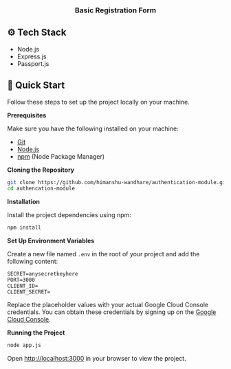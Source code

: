 <h3 align="center">Basic Registration Form</h3>

## <a name="tech-stack">⚙️ Tech Stack</a>

- Node.js
- Express.js
- Passport.js

## <a name="quick-start">🤸 Quick Start</a>

Follow these steps to set up the project locally on your machine.

**Prerequisites**

Make sure you have the following installed on your machine:

- [Git](https://git-scm.com/)
- [Node.js](https://nodejs.org/en)
- [npm](https://www.npmjs.com/) (Node Package Manager)

**Cloning the Repository**

```bash
git clone https://github.com/himanshu-wandhare/authentication-module.git
cd authencation-module
```

**Installation**

Install the project dependencies using npm:

```bash
npm install
```

**Set Up Environment Variables**

Create a new file named `.env` in the root of your project and add the following content:

```env
SECRET=anysecretkeyhere
PORT=3000
CLIENT_ID=
CLIENT_SECRET=
```

Replace the placeholder values with your actual Google Cloud Console credentials. You can obtain these credentials by signing up on the [Google Cloud Console](https://console.cloud.google.com/).

**Running the Project**

```bash
node app.js
```

Open [http://localhost:3000](http://localhost:3000) in your browser to view the project.
